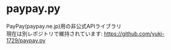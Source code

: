 # paypay.py
PayPay(paypay.ne.jp)用の非公式APIライブラリ<br>
現在は別レポジトリで維持されています: https://github.com/yuki-1729/paypay.py
